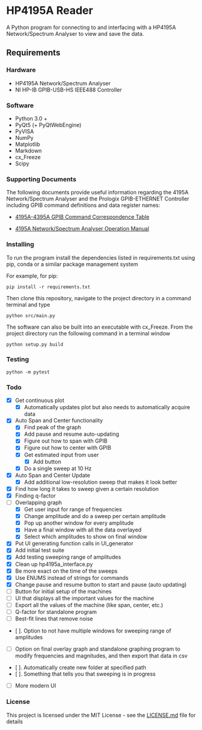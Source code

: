 # HP4195A Reader

A Python program for connecting to and interfacing with a HP4195A Network/Spectrum Analyser to view and save the data.

## Requirements

### Hardware
- HP4195A Network/Spectrum Analyser
- NI HP-IB GPIB-USB-HS IEEE488 Controller

### Software
- Python 3.0 +
- PyQt5 (+ PyQtWebEngine)
- PyVISA
- NumPy
- Matplotlib
- Markdown
- cx_Freeze
- Scipy

### Supporting Documents
The following documents provide useful information regarding the 4195A Network/Spectrum Analyser and the Prologix GPIB-ETHERNET Controller including GPIB command definitions and data register names:

* [4195A-4395A GPIB Command Correspondence Table](http://www.tentech.ca/downloads/hardware/HP4195A/4195A-4395A%20GPIB%20Command%20Correspondance.pdf)

* [4195A Network/Spectrum Analyser Operation Manual](https://www.keysight.com/upload/cmc_upload/All/04195_90000_final.pdf)

### Installing

To run the program install the dependencies listed in requirements.txt using pip, conda or a similar package management system

For example, for pip:

```
pip install -r requirements.txt
```

Then clone this repository, navigate to the project directory in a command terminal and type

```
python src/main.py
```

The software can also be built into an executable with cx_Freeze. From the project directory run the following command in a terminal window

```
python setup.py build
```

### Testing

```
python -m pytest
```

### Todo

- [x]  Get continuous plot
    - [x]  Automatically updates plot but also needs to automatically acquire data
- [x]  Auto Span and Center functionality
    - [x]  Find peak of the graph
    - [x]  Add pause and resume auto-updating
    - [x]  Figure out how to span with GPIB
    - [x]  Figure out how to center with GPIB
    - [x]  Get estimated input from user
        - [x]  Add button
    - [x]  Do a single sweep at 10 Hz
- [x]  Auto Span and Center Update
    - [x]  Add additional low-resolution sweep that makes it look better
- [x]  Find how long it takes to sweep given a certain resolution
- [x]  Finding q-factor
- [ ]  Overlapping graph
    - [x]  Get user input for range of frequencies
    - [x]  Change amplitude and do a sweep per certain amplitude
    - [x]  Pop up another window for every amplitude
    - [x]  Have a final window with all the data overlayed
    - [x]  Select which amplitudes to show on final window
- [x]  Put UI generating function calls in UI_generator
- [x]  Add initial test suite
- [x]  Add testing sweeping range of amplitudes
- [x]  Clean up hp4195a_interface.py
- [x]  Be more exact on the time of the sweeps
- [x]  Use ENUMS instead of strings for commands
- [x]  Change pause and resume button to start and pause (auto updating)
- [ ]  Button for initial setup of the machines
- [ ]  UI that displays all the important values for the machine
- [ ]  Export all the values of the machine (like span, center, etc.)
- [ ]  Q-factor for standalone program
- [ ]  Best-fit lines that remove noise
- [ ]. Option to not have multiple windows for sweeping range of amplitudes
- [ ]  Option on final overlay graph and standalone graphing program to modify frequencies and magnitudes, and then export that data in csv
- [ ]. Automatically create new folder at specified path
- [ ]. Something that tells you that sweeping is in progress
- [ ]  More modern UI

### License

This project is licensed under the MIT License - see the [LICENSE.md](LICENSE.md) file for details
